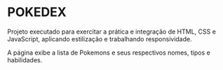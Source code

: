 # POKEDEX

Projeto executado para exercitar a prática e integração de HTML, CSS e JavaScript, aplicando estilização e trabalhando responsividade.

A página exibe a lista de Pokemons e seus respectivos nomes, tipos e habilidades.
